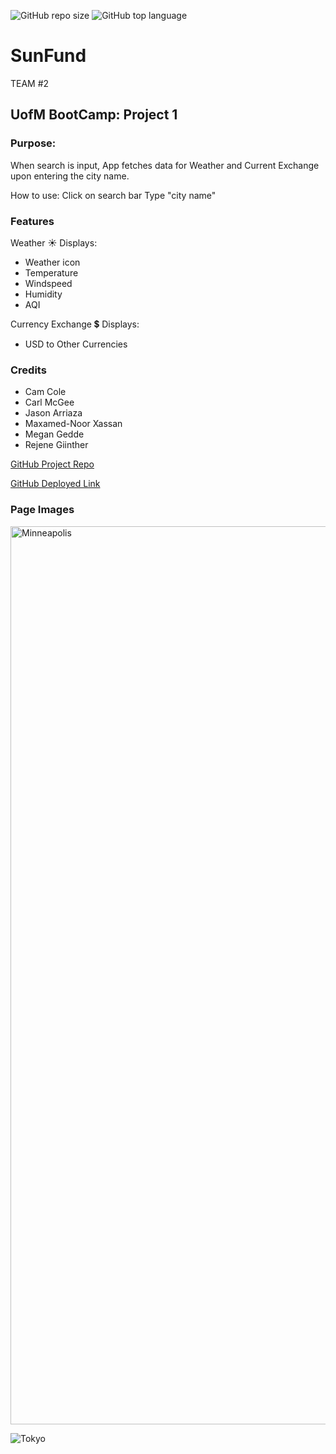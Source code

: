 ![GitHub repo size](https://img.shields.io/github/repo-size/CarlJMcGee/Project1-travel-app)
![GitHub top language](https://img.shields.io/github/languages/top/CarlJMcGee/Project1-travel-app)


# SunFund
TEAM #2 
 
## UofM BootCamp: Project 1

### Purpose: 
When search is input, App fetches data for Weather and Current Exchange upon entering the city name.

How to use:
Click on search bar
Type  "city name" 

### Features
Weather ☀️ Displays:
 - Weather icon
 - Temperature 
 - Windspeed
 - Humidity
 - AQI


Currency Exchange 💲  Displays:
 - USD to Other Currencies 
 
### Credits
- Cam Cole
- Carl McGee
- Jason Arriaza
- Maxamed-Noor Xassan
- Megan Gedde
- Rejene Giinther


[GitHub Project Repo](https://github.com/CarlJMcGee/Project1-travel-app)


[GitHub Deployed Link](https://carljmcgee.github.io/Project1-travel-app/)


### Page Images 
<img width="1437" alt="Minneapolis" src="https://user-images.githubusercontent.com/99060667/163896518-325b2194-6630-48a9-818e-14c1838c0cfd.png">

![Tokyo](https://user-images.githubusercontent.com/99060667/163896525-8e811b1e-12e2-4709-9b01-cfc3949bfc13.png)
